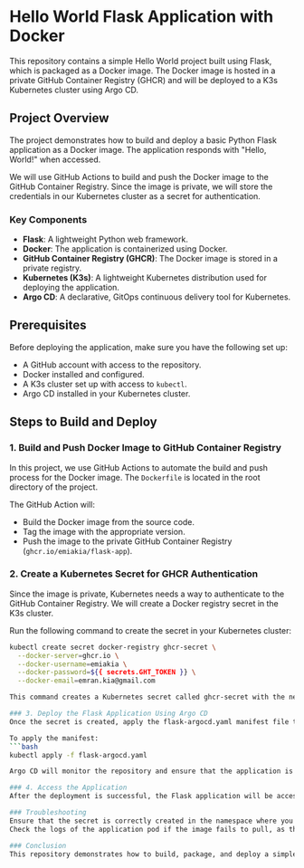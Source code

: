 # Hello World Flask Application with Docker

This repository contains a simple Hello World project built using Flask, which is packaged as a Docker image. The Docker image is hosted in a private GitHub Container Registry (GHCR) and will be deployed to a K3s Kubernetes cluster using Argo CD.

## Project Overview

The project demonstrates how to build and deploy a basic Python Flask application as a Docker image. The application responds with "Hello, World!" when accessed.

We will use GitHub Actions to build and push the Docker image to the GitHub Container Registry. Since the image is private, we will store the credentials in our Kubernetes cluster as a secret for authentication.

### Key Components
- **Flask**: A lightweight Python web framework.
- **Docker**: The application is containerized using Docker.
- **GitHub Container Registry (GHCR)**: The Docker image is stored in a private registry.
- **Kubernetes (K3s)**: A lightweight Kubernetes distribution used for deploying the application.
- **Argo CD**: A declarative, GitOps continuous delivery tool for Kubernetes.

## Prerequisites

Before deploying the application, make sure you have the following set up:
- A GitHub account with access to the repository.
- Docker installed and configured.
- A K3s cluster set up with access to `kubectl`.
- Argo CD installed in your Kubernetes cluster.

## Steps to Build and Deploy

### 1. Build and Push Docker Image to GitHub Container Registry

In this project, we use GitHub Actions to automate the build and push process for the Docker image. The `Dockerfile` is located in the root directory of the project.

The GitHub Action will:
- Build the Docker image from the source code.
- Tag the image with the appropriate version.
- Push the image to the private GitHub Container Registry (`ghcr.io/emiakia/flask-app`).

### 2. Create a Kubernetes Secret for GHCR Authentication

Since the image is private, Kubernetes needs a way to authenticate to the GitHub Container Registry. We will create a Docker registry secret in the K3s cluster.

Run the following command to create the secret in your Kubernetes cluster:

```bash
kubectl create secret docker-registry ghcr-secret \
  --docker-server=ghcr.io \
  --docker-username=emiakia \
  --docker-password=${{ secrets.GHT_TOKEN }} \
  --docker-email=emran.kia@gmail.com

This command creates a Kubernetes secret called ghcr-secret with the necessary authentication details to pull the private image from GitHub Container Registry.

### 3. Deploy the Flask Application Using Argo CD
Once the secret is created, apply the flask-argocd.yaml manifest file to deploy the Flask application. The manifest file contains the necessary configuration for Argo CD to manage the deployment.

To apply the manifest:
```bash
kubectl apply -f flask-argocd.yaml

Argo CD will monitor the repository and ensure that the application is deployed and kept in sync with the state defined in the flask-argocd.yaml file.

### 4. Access the Application
After the deployment is successful, the Flask application will be accessible via the service URL exposed by your Kubernetes cluster.

### Troubleshooting
Ensure that the secret is correctly created in the namespace where you are deploying the application.
Check the logs of the application pod if the image fails to pull, as this could indicate an issue with the secret or registry credentials.

### Conclusion
This repository demonstrates how to build, package, and deploy a simple Flask application using Docker, GitHub Container Registry, and Kubernetes. Argo CD ensures the deployment is automated and stays in sync with the repository.

